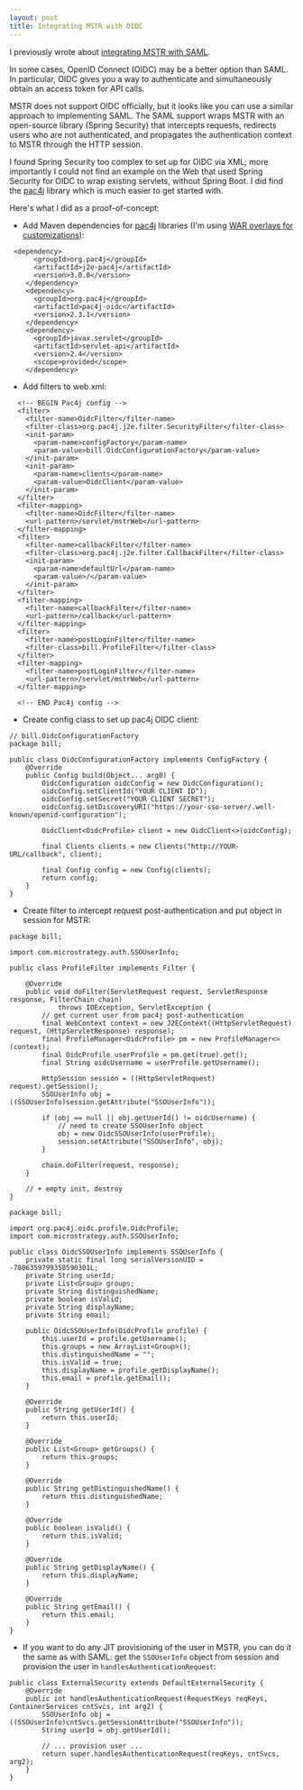 ```yaml
--- 
layout: post
title: Integrating MSTR with OIDC
---
```


I previously wrote about [integrating MSTR with SAML](http://wrschneider.github.io/2018/04/24/mstr-okta.saml.html).

In some cases, OpenID Connect (OIDC) may be a better option than SAML.  In particular, OIDC gives you a way to authenticate and simultaneously obtain an 
access token for API calls.  

MSTR does not support OIDC officially, but it looks like you can use a similar approach to implementing SAML.  The SAML support wraps MSTR with an open-source
library (Spring Security) that intercepts requests, redirects users who are not authenticated, and propagates the authentication context to MSTR through 
the HTTP session.

I found Spring Security too complex to set up for OIDC via XML; more importantly I could not find an example on the Web that used Spring Security 
for OIDC to wrap existing servlets, without Spring Boot.  I did find the [pac4j](http://www.pac4j.org/) library which is much easier to get started with.

Here's what I did as a proof-of-concept:

* Add Maven dependencies for [pac4j](http://www.pac4j.org/) libraries (I'm using [WAR overlays for customizations](http://wrschneider.github.io/2018/01/05/mstr-mvn-overlay.html)):

```
 <dependency>
      <groupId>org.pac4j</groupId>
      <artifactId>j2e-pac4j</artifactId>
      <version>3.0.0</version>
    </dependency>
    <dependency>
      <groupId>org.pac4j</groupId>
      <artifactId>pac4j-oidc</artifactId>
      <version>2.3.1</version>
    </dependency>
    <dependency>
      <groupId>javax.servlet</groupId>
      <artifactId>servlet-api</artifactId>
      <version>2.4</version>
      <scope>provided</scope>
    </dependency>
```

* Add filters to web.xml:

```
  <!-- BEGIN Pac4j config -->
  <filter>
    <filter-name>OidcFilter</filter-name>
    <filter-class>org.pac4j.j2e.filter.SecurityFilter</filter-class>
    <init-param>
      <param-name>configFactory</param-name>
      <param-value>bill.OidcConfigurationFactory</param-value>
    </init-param>
    <init-param>
      <param-name>clients</param-name>
      <param-value>OidcClient</param-value>
    </init-param>
  </filter>
  <filter-mapping>
    <filter-name>OidcFilter</filter-name>
    <url-pattern>/servlet/mstrWeb</url-pattern>
  </filter-mapping>
  <filter>
    <filter-name>callbackFilter</filter-name>
    <filter-class>org.pac4j.j2e.filter.CallbackFilter</filter-class>
    <init-param>
      <param-name>defaultUrl</param-name>
      <param-value>/</param-value>
    </init-param>
  </filter>
  <filter-mapping>
    <filter-name>callbackFilter</filter-name>
    <url-pattern>/callback</url-pattern>
  </filter-mapping>  
  <filter>
    <filter-name>postLoginFilter</filter-name>
    <filter-class>bill.ProfileFilter</filter-class>
  </filter>
  <filter-mapping>
    <filter-name>postLoginFilter</filter-name>
    <url-pattern>/servlet/mstrWeb</url-pattern>
  </filter-mapping>  
  
  <!-- END Pac4j config -->
```

* Create config class to set up pac4j OIDC client:

```
// bill.OidcConfigurationFactory
package bill;

public class OidcConfigurationFactory implements ConfigFactory {
	@Override
	public Config build(Object... arg0) {
		OidcConfiguration oidcConfig = new OidcConfiguration();
		oidcConfig.setClientId("YOUR CLIENT ID");
		oidcConfig.setSecret("YOUR CLIENT SECRET");
		oidcConfig.setDiscoveryURI("https://your-sso-server/.well-known/openid-configuration");
		
		OidcClient<OidcProfile> client = new OidcClient<>(oidcConfig);
		
        final Clients clients = new Clients("http://YOUR-URL/callback", client);

        final Config config = new Config(clients);
        return config;        
	}
}
```

* Create filter to intercept request post-authentication and put object in session for MSTR:

```
package bill;

import com.microstrategy.auth.SSOUserInfo;

public class ProfileFilter implements Filter {

	@Override
	public void doFilter(ServletRequest request, ServletResponse response, FilterChain chain)
			throws IOException, ServletException {
		// get current user from pac4j post-authentication
		final WebContext context = new J2EContext((HttpServletRequest) request, (HttpServletResponse) response);
		final ProfileManager<OidcProfile> pm = new ProfileManager<>(context);
		final OidcProfile userProfile = pm.get(true).get();
		final String oidcUsername = userProfile.getUsername();
		
		HttpSession session = ((HttpServletRequest) request).getSession();
		SSOUserInfo obj = ((SSOUserInfo)session.getAttribute("SSOUserInfo"));
	
		if (obj == null || obj.getUserId() != oidcUsername) {
			// need to create SSOUserInfo object
			obj = new OidcSSOUserInfo(userProfile);
			session.setAttribute("SSOUserInfo", obj);
		}	
		
		chain.doFilter(request, response);
	}

	// + empty init, destroy
}

package bill;

import org.pac4j.oidc.profile.OidcProfile;
import com.microstrategy.auth.SSOUserInfo;

public class OidcSSOUserInfo implements SSOUserInfo {
	private static final long serialVersionUID = -7806359799358590301L;
	private String userId;
	private List<Group> groups;
	private String distinguishedName;
	private boolean isValid;
	private String displayName;
	private String email;
	
	public OidcSSOUserInfo(OidcProfile profile) {
		this.userId = profile.getUsername();
		this.groups = new ArrayList<Group>();
		this.distinguishedName = "";
		this.isValid = true;
		this.displayName = profile.getDisplayName();
		this.email = profile.getEmail();
	}
	
	@Override
	public String getUserId() {
		return this.userId;
	}

	@Override
	public List<Group> getGroups() {
		return this.groups;
	}

	@Override
	public String getDistinguishedName() {
		return this.distinguishedName;
	}

	@Override
	public boolean isValid() {
		return this.isValid;
	}

	@Override
	public String getDisplayName() {
		return this.displayName;
	}

	@Override
	public String getEmail() {
		return this.email;
	}
}

```

* If you want to do any JIT provisioning of the user in MSTR, you can do it the same as with SAML: get the `SSOUserInfo` object from session and provision the 
user in `handlesAuthenticationRequest`:

```
public class ExternalSecurity extends DefaultExternalSecurity {
	@Override
	public int handlesAuthenticationRequest(RequestKeys reqKeys, ContainerServices cntSvcs, int arg2) {
		SSOUserInfo obj = ((SSOUserInfo)cntSvcs.getSessionAttribute("SSOUserInfo"));
		String userId = obj.getUserId();

		// ... provision user ...
		return super.handlesAuthenticationRequest(reqKeys, cntSvcs, arg2);
	}
}
```
